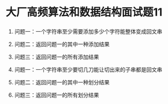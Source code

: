 # 大厂高频算法和数据结构面试题11

###  

1. 问题一：一个字符串至少需要添加多少个字符能整体变成回文串
2. 问题二：返回问题一的其中一种添加结果
3. 问题三：返回问题一的所有添加结果




4. 问题一：一个字符串至少要切几刀能让切出来的子串都是回文串
5. 问题二：返回问题一的其中一种划分结果
6. 问题三：返回问题一的所有划分结果








